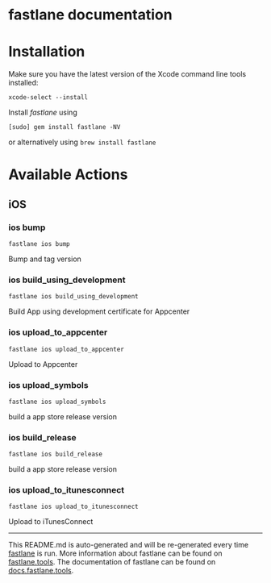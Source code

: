 fastlane documentation
================
# Installation

Make sure you have the latest version of the Xcode command line tools installed:

```
xcode-select --install
```

Install _fastlane_ using
```
[sudo] gem install fastlane -NV
```
or alternatively using `brew install fastlane`

# Available Actions
## iOS
### ios bump
```
fastlane ios bump
```
Bump and tag version
### ios build_using_development
```
fastlane ios build_using_development
```
Build App using development certificate for Appcenter
### ios upload_to_appcenter
```
fastlane ios upload_to_appcenter
```
Upload to Appcenter
### ios upload_symbols
```
fastlane ios upload_symbols
```
build a app store release version
### ios build_release
```
fastlane ios build_release
```
build a app store release version
### ios upload_to_itunesconnect
```
fastlane ios upload_to_itunesconnect
```
Upload to iTunesConnect

----

This README.md is auto-generated and will be re-generated every time [fastlane](https://fastlane.tools) is run.
More information about fastlane can be found on [fastlane.tools](https://fastlane.tools).
The documentation of fastlane can be found on [docs.fastlane.tools](https://docs.fastlane.tools).

